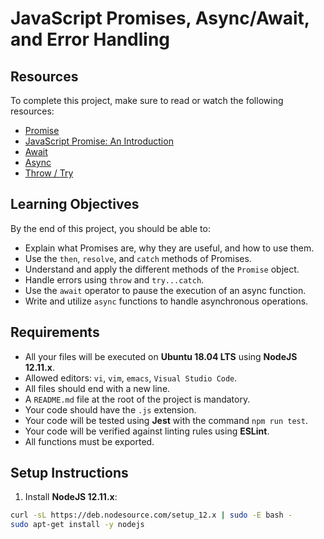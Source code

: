 # JavaScript Promises, Async/Await, and Error Handling

## Resources
To complete this project, make sure to read or watch the following resources:

- [Promise](https://developer.mozilla.org/en-US/docs/Web/JavaScript/Reference/Global_Objects/Promise)
- [JavaScript Promise: An Introduction](https://developers.google.com/web/fundamentals/primers/promises)
- [Await](https://developer.mozilla.org/en-US/docs/Web/JavaScript/Reference/Operators/await)
- [Async](https://developer.mozilla.org/en-US/docs/Web/JavaScript/Reference/Statements/async_function)
- [Throw / Try](https://developer.mozilla.org/en-US/docs/Web/JavaScript/Reference/Statements/try...catch)

## Learning Objectives
By the end of this project, you should be able to:

- Explain what Promises are, why they are useful, and how to use them.
- Use the `then`, `resolve`, and `catch` methods of Promises.
- Understand and apply the different methods of the `Promise` object.
- Handle errors using `throw` and `try...catch`.
- Use the `await` operator to pause the execution of an async function.
- Write and utilize `async` functions to handle asynchronous operations.

## Requirements
- All your files will be executed on **Ubuntu 18.04 LTS** using **NodeJS 12.11.x**.
- Allowed editors: `vi`, `vim`, `emacs`, `Visual Studio Code`.
- All files should end with a new line.
- A `README.md` file at the root of the project is mandatory.
- Your code should have the `.js` extension.
- Your code will be tested using **Jest** with the command `npm run test`.
- Your code will be verified against linting rules using **ESLint**.
- All functions must be exported.

## Setup Instructions
1. Install **NodeJS 12.11.x**:

```bash
curl -sL https://deb.nodesource.com/setup_12.x | sudo -E bash -
sudo apt-get install -y nodejs

